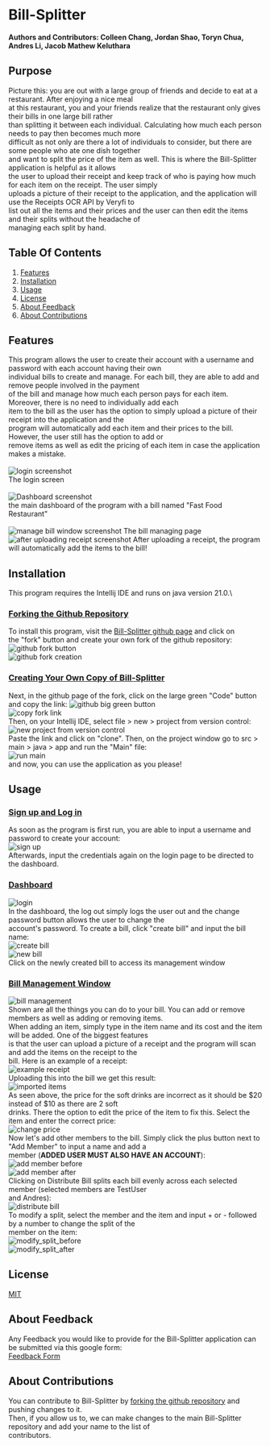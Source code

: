 # **Bill-Splitter**
**Authors and Contributors: Colleen Chang, Jordan Shao, Toryn Chua, Andres Li, Jacob Mathew Keluthara**
## Purpose
Picture this: you are out with a large group of friends and decide to eat at a restaurant. After enjoying a nice meal\
at this restaurant, you and your friends realize that the restaurant only gives their bills in one large bill rather\
than splitting it between each individual. Calculating how much each person needs to pay then becomes much more\
difficult as not only are there a lot of individuals to consider, but there are some people who ate one dish together\
and want to split the price of the item as well. This is where the Bill-Splitter application is helpful as it allows\
the user to upload their receipt and keep track of who is paying how much for each item on the receipt. The user simply\
uploads a picture of their receipt to the application, and the application will use the Receipts OCR API by Veryfi to\
list out all the items and their prices and the user can then edit the items and their splits without the headache of\
managing each split by hand.
## Table Of Contents
1. [Features](#Features)
2. [Installation](#Installation)
3. [Usage](#Usage)
4. [License](#License)
5. [About Feedback](#About-Feedback)
6. [About Contributions](#About-Contributions)
## Features
This program allows the user to create their account with a username and password with each account having their own\
individual bills to create and manage. For each bill, they are able to add and remove people involved in the payment\
of the bill and manage how much each person pays for each item. Moreover, there is no need to individually add each\
item to the bill as the user has the option to simply upload a picture of their receipt into the application and the\
program will automatically add each item and their prices to the bill. However, the user still has the option to add or\
remove items as well as edit the pricing of each item in case the application makes a mistake.\
\
![login screenshot](src/main/resources/Features/login_screenshot.png)\
The login screen\
\
![Dashboard screenshot](src/main/resources/Features/main_dashboard.png)\
the main dashboard of the program with a bill named "Fast Food Restaurant"\
\
![manage bill window screenshot](src/main/resources/Features/main_manage_bill_window.png)
The bill managing page\
![after uploading receipt screenshot](src/main/resources/Features/manage_bill_with_upload.png)
After uploading a receipt, the program will automatically add the items to the bill!
## Installation
This program requires the Intellij IDE and runs on java version 21.0.\
### <ins>Forking the Github Repository<ins>
To install this program, visit the [Bill-Splitter github page](https://github.com/chexerboxer/Bill-Splitter) and click on\
the "fork" button and create your own fork of the github repository:\
![github fork button](src/main/resources/Installation/github_fork_button.png)\
![github fork creation](src/main/resources/Installation/clicking_fork.png)
### <ins>Creating Your Own Copy of Bill-Splitter<ins>
Next, in the github page of the fork, click on the large green "Code" button and copy the link:
![github big green button](src/main/resources/Installation/big_green_code_button.png)\
![copy fork link](src/main/resources/Installation/copy_link.png)\
Then, on your Intellij IDE, select file > new > project from version control:\
![new project from version control](src/main/resources/Installation/create_from_version_control.png)\
Paste the link and click on "clone". Then, on the project window go to src > main > java > app and run the "Main" file:\
![run main](src/main/resources/Installation/run_main.png)\
and now, you can use the application as you please!
## Usage
### <ins>Sign up and Log in<ins>
As soon as the program is first run, you are able to input a username and password to create your account:\
![sign up](src/main/resources/usage/signup.png)\
Afterwards, input the credentials again on the login page to be directed to the dashboard.
### <ins>Dashboard<ins>
![login](src/main/resources/usage/login.png)\
In the dashboard, the log out simply logs the user out and the change password button allows the user to change the\
account's password. To create a bill, click "create bill" and input the bill name:\
![create bill](src/main/resources/usage/create_bill.png)\
![new bill](src/main/resources/usage/bill_on_dash.png)\
Click on the newly created bill to access its management window
### <ins>Bill Management Window<ins>
![bill management](src/main/resources/usage/bill_management_window.png)\
Shown are all the things you can do to your bill. You can add or remove members as well as adding or removing items.\
When adding an item, simply type in the item name and its cost and the item will be added. One of the biggest features\
is that the user can upload a picture of a receipt and the program will scan and add the items on the receipt to the\
bill. Here is an example of a receipt:\
![example receipt](src/main/resources/usage/Itemized_receipt_example.png)\
Uploading this into the bill we get this result:\
![imported items](src/main/resources/usage/imported_items_bill_management.png)\
As seen above, the price for the soft drinks are incorrect as it should be \$20 instead of \$10 as there are 2 soft\
drinks. There the option to edit the price of the item to fix this. Select the item and enter the correct price:\
![change price](src/main/resources/usage/change_price.png)\
Now let's add other members to the bill. Simply click the plus button next to "Add Member" to input a name and add a\
member (**ADDED USER MUST ALSO HAVE AN ACCOUNT**):\
![add member before](src/main/resources/usage/add_member_before.png)\
![add member after](src/main/resources/usage/add_member_after.png)\
Clicking on Distribute Bill splits each bill evenly across each selected member (selected members are TestUser \
and Andres):\
![distribute bill](src/main/resources/usage/distribute_bill.png)\
To modify a split, select the member and the item and input + or - followed by a number to change the split of the\
member on the item:\
![modify_split_before](src/main/resources/usage/modify_split_before.png)\
![modify_split_after](src/main/resources/usage/modify_split_after.png)
## License
[MIT](https://choosealicense.com/licenses/mit/)
## About Feedback
Any Feedback you would like to provide for the Bill-Splitter application can be submitted via this google form:\
[Feedback Form](https://docs.google.com/forms/d/e/1FAIpQLSdhQkbslCObdcHdzTV_-tmUa0HwA37-zPpn5HtptvxHJnFTOw/viewform?usp=sf_link)
## About Contributions
You can contribute to Bill-Splitter by [forking the github repository](#installation) and pushing changes to it.\
Then, if you allow us to, we can make changes to the main Bill-Splitter repository and add your name to the list of \
contributors.

